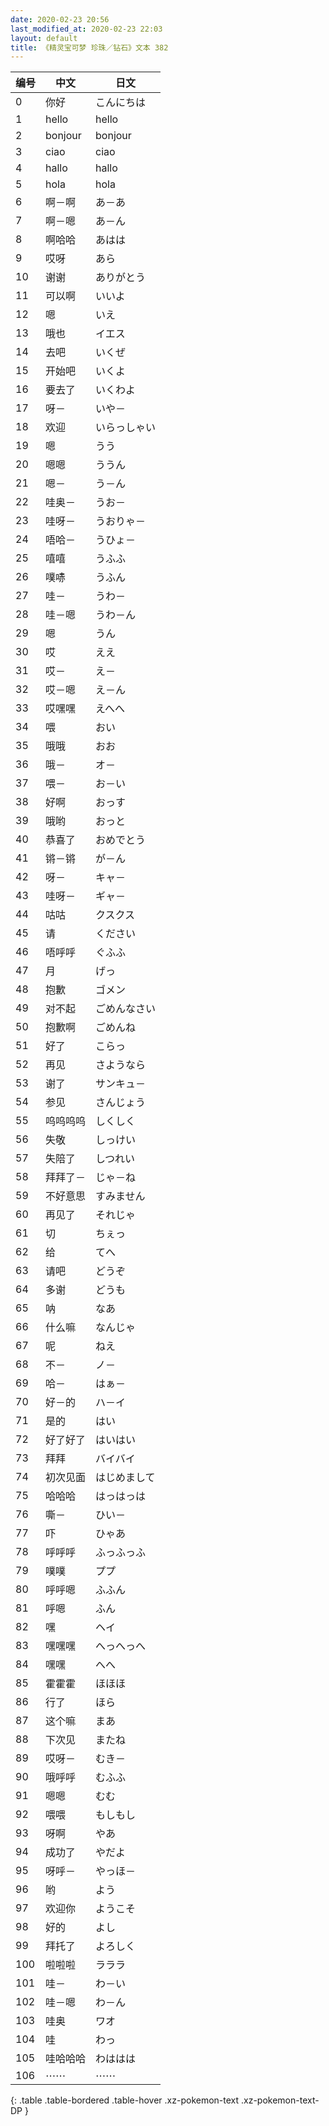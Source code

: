 ```yaml
---
date: 2020-02-23 20:56
last_modified_at: 2020-02-23 22:03
layout: default
title: 《精灵宝可梦 珍珠／钻石》文本 382
---
```

| 编号 | 中文 | 日文 |
| ---- | ---- | ---- |
| 0 | 你好 | こんにちは |
| 1 | hello | hello |
| 2 | bonjour | bonjour |
| 3 | ciao | ciao |
| 4 | hallo | hallo |
| 5 | hola | hola |
| 6 | 啊－啊 | あ－あ |
| 7 | 啊－嗯 | あ－ん |
| 8 | 啊哈哈 | あはは |
| 9 | 哎呀 | あら |
| 10 | 谢谢 | ありがとう |
| 11 | 可以啊 | いいよ |
| 12 | 嗯 | いえ |
| 13 | 哦也 | イエス |
| 14 | 去吧 | いくぜ |
| 15 | 开始吧 | いくよ |
| 16 | 要去了 | いくわよ |
| 17 | 呀－ | いや－ |
| 18 | 欢迎 | いらっしゃい |
| 19 | 嗯 | うう |
| 20 | 嗯嗯 | ううん |
| 21 | 嗯－ | う－ん |
| 22 | 哇奥－ | うお－ |
| 23 | 哇呀－ | うおりゃ－ |
| 24 | 唔哈－ | うひょ－ |
| 25 | 嘻嘻 | うふふ |
| 26 | 噗哧 | うふん |
| 27 | 哇－ | うわ－ |
| 28 | 哇－嗯 | うわ－ん |
| 29 | 嗯 | うん |
| 30 | 哎 | ええ |
| 31 | 哎－ | え－ |
| 32 | 哎－嗯 | え－ん |
| 33 | 哎嘿嘿 | えへへ |
| 34 | 喂 | おい |
| 35 | 哦哦 | おお |
| 36 | 哦－ | オ－ |
| 37 | 喂－ | お－い |
| 38 | 好啊 | おっす |
| 39 | 哦哟 | おっと |
| 40 | 恭喜了 | おめでとう |
| 41 | 锵－锵 | が－ん |
| 42 | 呀－ | キャ－ |
| 43 | 哇呀－ | ギャ－ |
| 44 | 咕咕 | クスクス |
| 45 | 请 | ください |
| 46 | 唔呼呼 | ぐふふ |
| 47 | 月 | げっ |
| 48 | 抱歉 | ゴメン |
| 49 | 对不起 | ごめんなさい |
| 50 | 抱歉啊 | ごめんね |
| 51 | 好了 | こらっ |
| 52 | 再见 | さようなら |
| 53 | 谢了 | サンキュ－ |
| 54 | 参见 | さんじょう |
| 55 | 呜呜呜呜 | しくしく |
| 56 | 失敬 | しっけい |
| 57 | 失陪了 | しつれい |
| 58 | 拜拜了－ | じゃ－ね |
| 59 | 不好意思 | すみません |
| 60 | 再见了 | それじゃ |
| 61 | 切 | ちぇっ |
| 62 | 给 | てへ |
| 63 | 请吧 | どうぞ |
| 64 | 多谢 | どうも |
| 65 | 呐 | なあ |
| 66 | 什么嘛 | なんじゃ |
| 67 | 呢 | ねえ |
| 68 | 不－ | ノ－ |
| 69 | 哈－ | はぁ－ |
| 70 | 好－的 | ハ－イ |
| 71 | 是的 | はい |
| 72 | 好了好了 | はいはい |
| 73 | 拜拜 | バイバイ |
| 74 | 初次见面 | はじめまして |
| 75 | 哈哈哈 | はっはっは |
| 76 | 嘶－ | ひい－ |
| 77 | 吓 | ひゃあ |
| 78 | 呼呼呼 | ふっふっふ |
| 79 | 噗噗 | ププ |
| 80 | 呼呼嗯 | ふふん |
| 81 | 呼嗯 | ふん |
| 82 | 嘿 | ヘイ |
| 83 | 嘿嘿嘿 | へっへっへ |
| 84 | 嘿嘿 | へへ |
| 85 | 霍霍霍 | ほほほ |
| 86 | 行了 | ほら |
| 87 | 这个嘛 | まあ |
| 88 | 下次见 | またね |
| 89 | 哎呀－ | むき－ |
| 90 | 哦呼呼 | むふふ |
| 91 | 嗯嗯 | むむ |
| 92 | 喂喂 | もしもし |
| 93 | 呀啊 | やあ |
| 94 | 成功了 | やだよ |
| 95 | 呀呼－ | やっほ－ |
| 96 | 哟 | よう |
| 97 | 欢迎你 | ようこそ |
| 98 | 好的 | よし |
| 99 | 拜托了 | よろしく |
| 100 | 啦啦啦 | ラララ |
| 101 | 哇－ | わ－い |
| 102 | 哇－嗯 | わ－ん |
| 103 | 哇奥 | ワオ |
| 104 | 哇 | わっ |
| 105 | 哇哈哈哈 | わははは |
| 106 | ⋯⋯ | ⋯⋯ |
{: .table .table-bordered .table-hover .xz-pokemon-text .xz-pokemon-text-DP }